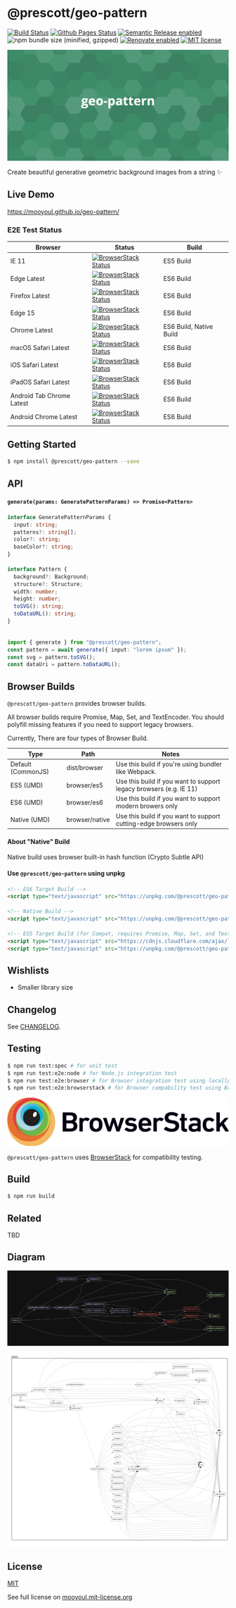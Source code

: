 # @prescott/geo-pattern

[![Build Status](https://github.com/mooyoul/geo-pattern/workflows/workflow/badge.svg)](https://github.com/mooyoul/geo-pattern/actions)
[![Github Pages Status](https://github.com/mooyoul/geo-pattern/workflows/gh-pages/badge.svg)](https://github.com/mooyoul/geo-pattern/actions)
[![Semantic Release enabled](https://img.shields.io/badge/%20%20%F0%9F%93%A6%F0%9F%9A%80-semantic--release-e10079.svg)](https://github.com/semantic-release/semantic-release)
![npm bundle size (minified, gzipped)](https://img.shields.io/bundlephobia/minzip/@prescott/geo-pattern.svg)
[![Renovate enabled](https://img.shields.io/badge/renovate-enabled-brightgreen.svg)](https://renovatebot.com/)
[![MIT license](http://img.shields.io/badge/license-MIT-blue.svg)](http://mooyoul.mit-license.org/)


![Cover Image](./assets/cover.png)

Create beautiful generative geometric background images from a string ✨

## Live Demo

https://mooyoul.github.io/geo-pattern/

### E2E Test Status

Browser | Status | Build
------- | ------ | -----
IE 11 | [![BrowserStack Status](https://automate.browserstack.com/badge.svg?badge_key=bHdTZXlVcUlOUDNYREFHT2VXQVNNSkUyem13UmlRSjluMUxKVDhBcEp6Yz0tLVhsQ2lGWDlqZmhSR3RSakRTSmZhM3c9PQ==--b360da4849c28dff92635b2514e764b9b4e91230)](https://automate.browserstack.com/public-build/bHdTZXlVcUlOUDNYREFHT2VXQVNNSkUyem13UmlRSjluMUxKVDhBcEp6Yz0tLVhsQ2lGWDlqZmhSR3RSakRTSmZhM3c9PQ==--b360da4849c28dff92635b2514e764b9b4e91230) | ES5 Build
Edge Latest | [![BrowserStack Status](https://automate.browserstack.com/badge.svg?badge_key=aU1ZdUFFd004Y0liQmFqWTk0cGtzR20rWmhxZ1M0WlRmdVZONWMvdTZ5ST0tLUNTMzVZQ1VHNm93L2dmL0JYcWl0c2c9PQ==--e434d87aa6b1701535bd03715d993e3047c748ce)](https://automate.browserstack.com/public-build/aU1ZdUFFd004Y0liQmFqWTk0cGtzR20rWmhxZ1M0WlRmdVZONWMvdTZ5ST0tLUNTMzVZQ1VHNm93L2dmL0JYcWl0c2c9PQ==--e434d87aa6b1701535bd03715d993e3047c748ce) | ES6 Build
Firefox Latest | [![BrowserStack Status](https://automate.browserstack.com/badge.svg?badge_key=YUpMNzJJTHdDRHNuOUFHYmh1WXVwOTAyOHNkVXJ4VUl0ZUg2SzdsSXZPaz0tLWdSL1oxQ3JlMFdjQWtRUjh3UGZOVVE9PQ==--1e8c4336b8b07cc1a2d062e1b6d8bca5190caeb8)](https://automate.browserstack.com/public-build/YUpMNzJJTHdDRHNuOUFHYmh1WXVwOTAyOHNkVXJ4VUl0ZUg2SzdsSXZPaz0tLWdSL1oxQ3JlMFdjQWtRUjh3UGZOVVE9PQ==--1e8c4336b8b07cc1a2d062e1b6d8bca5190caeb8) | ES6 Build
Edge 15 | [![BrowserStack Status](https://automate.browserstack.com/badge.svg?badge_key=Zjd6RlhDN3MvWEtnRHdMVmZhVWdFZU9tU0JHb1p2a20rU2JVNWt3b2g0RT0tLWRrMzlpWCs5L0M3S00yMVk3NkJKdkE9PQ==--388c162d3eee3a5bed67a6d2bf66e663cd0734ed)](https://automate.browserstack.com/public-build/Zjd6RlhDN3MvWEtnRHdMVmZhVWdFZU9tU0JHb1p2a20rU2JVNWt3b2g0RT0tLWRrMzlpWCs5L0M3S00yMVk3NkJKdkE9PQ==--388c162d3eee3a5bed67a6d2bf66e663cd0734ed) | ES6 Build
Chrome Latest | [![BrowserStack Status](https://automate.browserstack.com/badge.svg?badge_key=WThJU2JMK0NSZDRtNWp1bncvWGpPdHR6V2QzYk82R21kdHNDT3NsMGNiYz0tLUZxdnByN0NPbHJERml4Y1hBb0EzN3c9PQ==--fedf40b9edcf4cb7747c36c13593efa0352ef254)](https://automate.browserstack.com/public-build/WThJU2JMK0NSZDRtNWp1bncvWGpPdHR6V2QzYk82R21kdHNDT3NsMGNiYz0tLUZxdnByN0NPbHJERml4Y1hBb0EzN3c9PQ==--fedf40b9edcf4cb7747c36c13593efa0352ef254) | ES6 Build, Native Build
macOS Safari Latest | [![BrowserStack Status](https://automate.browserstack.com/badge.svg?badge_key=VjQrYWZEQlNPcVlHYXlwRzhLWkUzNkVyK2gyWU9KRHdZVWpHNlNLajNKST0tLXFSMzUvK2RVc2ZNY3VvVHRxSWVKd3c9PQ==--de8acc305e2063b45bdd9eee3a5a53c0bd2ea84a)](https://automate.browserstack.com/public-build/VjQrYWZEQlNPcVlHYXlwRzhLWkUzNkVyK2gyWU9KRHdZVWpHNlNLajNKST0tLXFSMzUvK2RVc2ZNY3VvVHRxSWVKd3c9PQ==--de8acc305e2063b45bdd9eee3a5a53c0bd2ea84a) | ES6 Build
iOS Safari Latest | [![BrowserStack Status](https://automate.browserstack.com/badge.svg?badge_key=RWhDV0ZFZXZucVN4dGM4U3BpVDlnMkxuc2tmemxNc0FIMVZyN2hGQmJjbz0tLUR1WDdpZ0lSRWRPMnVzRFI1RnBXcVE9PQ==--2574292c9f4bd5abfeb267300a6cf33899028f8b)](https://automate.browserstack.com/public-build/RWhDV0ZFZXZucVN4dGM4U3BpVDlnMkxuc2tmemxNc0FIMVZyN2hGQmJjbz0tLUR1WDdpZ0lSRWRPMnVzRFI1RnBXcVE9PQ==--2574292c9f4bd5abfeb267300a6cf33899028f8b) | ES6 Build
iPadOS Safari Latest | [![BrowserStack Status](https://automate.browserstack.com/badge.svg?badge_key=VS95WEFMTE9pM25OcUhqbThQMkhqQU5iRGV0RnpVYWMrSkFwRVd6dm5XOD0tLWdSc0xEUTRrVks0VUsyTysyQWs5MGc9PQ==--e7547dc0e5db89e237f0983978bdf7c8db383fc7)](https://automate.browserstack.com/public-build/VS95WEFMTE9pM25OcUhqbThQMkhqQU5iRGV0RnpVYWMrSkFwRVd6dm5XOD0tLWdSc0xEUTRrVks0VUsyTysyQWs5MGc9PQ==--e7547dc0e5db89e237f0983978bdf7c8db383fc7) | ES6 Build
Android Tab Chrome Latest | [![BrowserStack Status](https://automate.browserstack.com/badge.svg?badge_key=SkQ2WTczNGZRM2RJVmFaT0dZcy9DY0c0YzdBOVd0MUNjc3YyUlYvd2hJND0tLXQ2ZUpSVmZlMFpsaGFOZUg4RS9mdlE9PQ==--b67307766ed8983db03597824b02a856643f8f61)](https://automate.browserstack.com/public-build/SkQ2WTczNGZRM2RJVmFaT0dZcy9DY0c0YzdBOVd0MUNjc3YyUlYvd2hJND0tLXQ2ZUpSVmZlMFpsaGFOZUg4RS9mdlE9PQ==--b67307766ed8983db03597824b02a856643f8f61) | ES6 Build
Android Chrome Latest | [![BrowserStack Status](https://automate.browserstack.com/badge.svg?badge_key=dFV6b252azdFaHFLN1NvN0dsOGdNeUt3MFlCYzlDY1BxV2VsWCtuY1ZFYz0tLW5RaHZDaHgrdlpsRmVwRnRWTyttWUE9PQ==--299ae5eb82ebed36a107e494bc7b5f130f87fd48)](https://automate.browserstack.com/public-build/dFV6b252azdFaHFLN1NvN0dsOGdNeUt3MFlCYzlDY1BxV2VsWCtuY1ZFYz0tLW5RaHZDaHgrdlpsRmVwRnRWTyttWUE9PQ==--299ae5eb82ebed36a107e494bc7b5f130f87fd48) | ES6 Build

## Getting Started

```bash
$ npm install @prescott/geo-pattern --save
```

## API

#### `generate(params: GeneratePatternParams) => Promise<Pattern>`

```typescript
interface GeneratePatternParams {
  input: string;
  patterns?: string[];
  color?: string;
  baseColor?: string;
}

interface Pattern {
  background?: Background;
  structure?: Structure;
  width: number;
  height: number;
  toSVG(): string;
  toDataURL(): string;
}
```

```typescript

import { generate } from "@prescott/geo-pattern";
const pattern = await generate({ input: "lorem ipsum" });
const svg = pattern.toSVG();
const dataUri = pattern.toDataURL();
```

## Browser Builds

`@prescott/geo-pattern` provides browser builds.

All browser builds require Promise, Map, Set, and TextEncoder. 
You should polyfill missing features if you need to support legacy browsers.  

Currently, There are four types of Browser Build. 

| Type | Path | Notes |
| ---- | ---- | ----- |
| Default (CommonJS) | dist/browser | Use this build if you're using bundler like Webpack. | 
| ES5 (UMD) | browser/es5 | Use this build if you want to support legacy browsers (e.g. IE 11) |
| ES6 (UMD) | browser/es6 | Use this build if you want to support modern browers only |
| Native (UMD) | browser/native | Use this build if you want to support cutting-edge browsers only |

#### About "Native" Build

Native build uses browser built-in hash function (Crypto Subtle API)  

#### Use `@prescott/geo-pattern` using unpkg

```html
<!-- ES6 Target Build -->
<script type="text/javascript" src="https://unpkg.com/@prescott/geo-pattern/browser/es6"></script>

<!-- Native Build -->
<script type="text/javascript" src="https://unpkg.com/@prescott/geo-pattern/browser/native"></script>

<!-- ES5 Target Build (for Compat, requires Promise, Map, Set, and TextEncoder polyfill -->
<script type="text/javascript" src="https://cdnjs.cloudflare.com/ajax/libs/core-js/2.6.5/core.min.js"></script>
<script type="text/javascript" src="https://unpkg.com/@prescott/geo-pattern/browser/es5"></script>
```

## Wishlists

- Smaller library size

## Changelog

See [CHANGELOG](/CHANGELOG.md).


## Testing

```bash
$ npm run test:spec # for unit test
$ npm run test:e2e:node # for Node.js integration test
$ npm run test:e2e:browser # for Browser integration test using locally installed chrome
$ npm run test:e2e:browserstack # for Browser compability test using BrowserStack
```

[![BrowserStack Logo](/assets/browserstack.png)](https://www.browserstack.com/)

`@prescott/geo-pattern` uses [BrowserStack](https://www.browserstack.com/) for compatibility testing.

## Build

```bash
$ npm run build
```

## Related

TBD

## Diagram

![Dependency Graph](./assets/graph.png)

![Dependency Graph](./assets/graph.svg)

## License
[MIT](LICENSE)

See full license on [mooyoul.mit-license.org](http://mooyoul.mit-license.org/)

